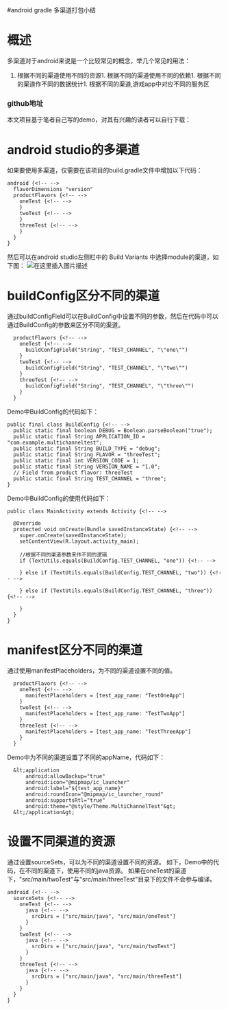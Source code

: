 #android gradle 多渠道打包小结
# 概述

多渠道对于android来说是一个比较常见的概念，举几个常见的用法：
1. 根据不同的渠道使用不同的资源1. 根据不同的渠道使用不同的依赖1. 根据不同的渠道作不同的数据统计1. 根据不同的渠道,游戏app中对应不同的服务区
### github地址

本文项目基于笔者自己写的demo，对其有兴趣的读者可以自行下载： 

# android studio的多渠道

如果要使用多渠道，仅需要在该项目的build.gradle文件中增加以下代码：

```
android {<!-- -->
  flavorDimensions "version"
  productFlavors {<!-- -->
    oneTest {<!-- -->
    }
    twoTest {<!-- -->
    }
    threeTest {<!-- -->
    }
  }
}

```

然后可以在android studio左侧栏中的 Build Variants 中选择module的渠道，如下图： <img src="https://raw.githubusercontent.com/Double2hao/xujiajia_blog/main/img/16209911513880.png " alt="在这里插入图片描述">

# buildConfig区分不同的渠道

通过buildConfigField可以在BuildConfig中设置不同的参数，然后在代码中可以通过BuildConfig的参数来区分不同的渠道。

```
  productFlavors {<!-- -->
    oneTest {<!-- -->
      buildConfigField("String", "TEST_CHANNEL", "\"one\"")
    }
    twoTest {<!-- -->
      buildConfigField("String", "TEST_CHANNEL", "\"two\"")
    }
    threeTest {<!-- -->
      buildConfigField("String", "TEST_CHANNEL", "\"three\"")
    }
  }

```

Demo中BuildConfig的代码如下：

```
public final class BuildConfig {<!-- -->
  public static final boolean DEBUG = Boolean.parseBoolean("true");
  public static final String APPLICATION_ID = "com.example.multichanneltest";
  public static final String BUILD_TYPE = "debug";
  public static final String FLAVOR = "threeTest";
  public static final int VERSION_CODE = 1;
  public static final String VERSION_NAME = "1.0";
  // Field from product flavor: threeTest
  public static final String TEST_CHANNEL = "three";
}

```

Demo中BuildConfig的使用代码如下：

```
public class MainActivity extends Activity {<!-- -->

  @Override
  protected void onCreate(Bundle savedInstanceState) {<!-- -->
    super.onCreate(savedInstanceState);
    setContentView(R.layout.activity_main);

    //根据不同的渠道参数来作不同的逻辑
    if (TextUtils.equals(BuildConfig.TEST_CHANNEL, "one")) {<!-- -->

    } else if (TextUtils.equals(BuildConfig.TEST_CHANNEL, "two")) {<!-- -->

    } else if (TextUtils.equals(BuildConfig.TEST_CHANNEL, "three")) {<!-- -->

    }
  }
}

```

# manifest区分不同的渠道

通过使用manifestPlaceholders，为不同的渠道设置不同的值。

```
  productFlavors {<!-- -->
    oneTest {<!-- -->
      manifestPlaceholders = [test_app_name: "TestOneApp"]
    }
    twoTest {<!-- -->
      manifestPlaceholders = [test_app_name: "TestTwoApp"]
    }
    threeTest {<!-- -->
      manifestPlaceholders = [test_app_name: "TestThreeApp"]
    }
  }

```

Demo中为不同的渠道设置了不同的appName，代码如下：

```
  &lt;application
      android:allowBackup="true"
      android:icon="@mipmap/ic_launcher"
      android:label="${test_app_name}"
      android:roundIcon="@mipmap/ic_launcher_round"
      android:supportsRtl="true"
      android:theme="@style/Theme.MultiChannelTest"&gt;
  &lt;/application&gt;

```

# 设置不同渠道的资源

通过设置sourceSets，可以为不同的渠道设置不同的资源。 如下，Demo中的代码，在不同的渠道下，使用不同的java资源。 如果在oneTest的渠道下，"src/main/twoTest"与"src/main/threeTest"目录下的文件不会参与编译。

```
android {<!-- -->
  sourceSets {<!-- -->
    oneTest {<!-- -->
      java {<!-- -->
        srcDirs = ["src/main/java", "src/main/oneTest"]
      }
    }
    twoTest {<!-- -->
      java {<!-- -->
        srcDirs = ["src/main/java", "src/main/twoTest"]
      }
    }
    threeTest {<!-- -->
      java {<!-- -->
        srcDirs = ["src/main/java", "src/main/threeTest"]
      }
    }
  }
}

```